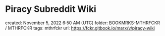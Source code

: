 # Piracy Subreddit Wiki

created: November 5, 2022 6:50 AM (UTC)
folder: BOOKMRKS-MTHRFCKR / MTHRFCKR
tags: mthrfckr
url: https://fckr.gitbook.io/marx/v/piracy-wiki